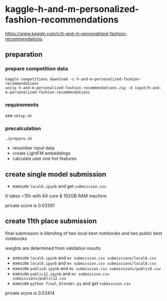 # kaggle-h-and-m-personalized-fashion-recommendations

https://www.kaggle.com/c/h-and-m-personalized-fashion-recommendations

## preparation
### prepare competition data
```console
kaggle competitions download -c h-and-m-personalized-fashion-recommendations
unzip h-and-m-personalized-fashion-recommendations.zip -d input/h-and-m-personalized-fashion-recommendations
```

### requirements
see `setup.sh`

### precalculation
```console
./prepare.sh
```
- renumber input data
- create LightFM embeddings
- calculate user one hot features

## create single model submission
- execute `local6.ipynb` and get `submission.csv`

It takes ~15h with 64 core & 192GB RAM machine

private score is 0.03391

## create 11th place submission
final submission is blending of two local best notebooks and two public best notebooks

weights are determined from validation results

- execute `local6.ipynb` and `mv submission.csv submissions/local6.csv`
- execute `local8.ipynb` and `mv submission.csv submissions/local8.csv`
- execute `public8.ipynb` and `mv submission.csv submissions/public8.csv`
- execute `public12.ipynb` and `mv submission.csv submissions/public12.csv`
- execute `python final_blender.py` and get `submission.csv`

private score is 0.03414
